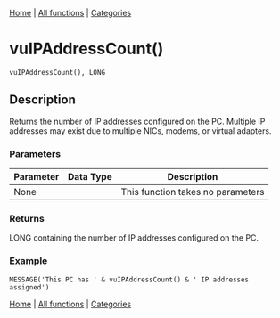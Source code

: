 [Home](../index.md) | [All functions](index.md) | [Categories](../categories/index.md)

# vuIPAddressCount()

```Prototype
vuIPAddressCount(), LONG
```


## Description
Returns the number of IP addresses configured on the PC. Multiple IP addresses may exist due to multiple NICs, modems, or virtual adapters.

### Parameters

| Parameter | Data Type | Description |
|-----------|-----------|-------------|
| None      |          | This function takes no parameters |

### Returns
LONG containing the number of IP addresses configured on the PC.

### Example

```Clarion
MESSAGE('This PC has ' & vuIPAddressCount() & ' IP addresses assigned')
```

[Home](../index.md) | [All functions](index.md) | [Categories](../categories/index.md)
